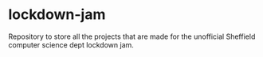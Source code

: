 # lockdown-jam
Repository to store all the projects that are made for the unofficial Sheffield computer science dept lockdown jam.
